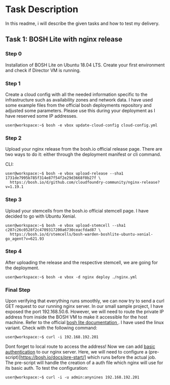 # Task Description

In this readme, i will describe the given tasks and how to test my delivery.

## Task 1: BOSH Lite with nginx release

### Step 0

Installation of BOSH Lite on Ubuntu 18.04 LTS. Create your first environment and check if Director VM is running.

### Step 1

Create a cloud config with all the needed information specific to the infrastructure such as availability zones and network data. I have used some example files from the official bosh deployments repository and adjusted some parameters. Please use this during your deployment as I have reserved some IP addresses.

```console
user@workspace:~$ bosh -e vbox update-cloud-config cloud-config.yml
```


### Step 2

Upload your nginx release from the bosh.io official release page. There are two ways to do it: either through the deployment manifest or cli command.

CLI:

```console
user@workspace:~$ bosh -e vbox upload-release --sha1 1731de7995b785f314e87f54f2e29d3668f0b27f \
  https://bosh.io/d/github.com/cloudfoundry-community/nginx-release?v=1.19.1

```

### Step 3

Upload your stemcells from the bosh.io official stemcell page. I have decided to go with Ubuntu Xenial.

```console
user@workspace:~$ bosh -e vbox upload-stemcell --sha1 c207c26c0528f2c4709317200a6730ceacfdad87 \
  https://bosh.io/d/stemcells/bosh-warden-boshlite-ubuntu-xenial-go_agent?v=621.93

```

### Step 4

After uploading the release and the respective stemcell, we are going for the deployment.

```console
user@workspace:~$ bosh -e vbox -d nginx deploy ./nginx.yml
```


### Final Step

Upon verifying that everything runs smoothly, we can now try to send a curl GET request to our running nginx server. In our small sample project, I have exposed the port 192.168.50.6. However, we will need to route the private IP address from inside the BOSH VM to make it accessible for the host machine. Refer to the official [bosh lite documentation ](https://bosh.io/docs/bosh-lite/#install). I have used the linux variant. Check with the following command:

```console
user@workspace:~$ curl -i 192.168.192.201
```

Dont forget to local route to access the address!
Now we can add [basic authentication](https://docs.nginx.com/nginx/admin-guide/security-controls/configuring-http-basic-authentication/) to our nginx server. Here, we will need to configure a (pre-script)[https://bosh.io/docs/pre-start/] which runs before the actual job. The pre-script will handle the creation of a auth file which nginx will use for its basic auth. To test the configuration:

```console
user@workspace:~$ curl -i -u admin:anynines 192.168.192.201
```